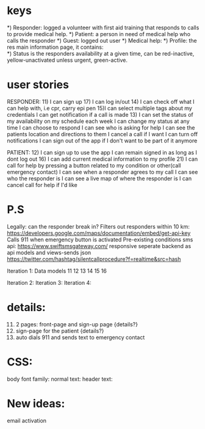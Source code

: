 keys
=====
*) Responder: logged a volunteer with first aid training that responds to calls to provide medical help.
*) Patient: a person in need of medical help who calls the responder
*) Guest: logged out user
*) Medical help:
*) Profile: the res main information page, it contains:  
*) Status is the responders availability at a given time, can be red-inactive, yellow-unactivated unless urgent, green-active.

user stories
============
RESPONDER:
11) I can sign up 
17) I can log in/out
14) I can check off what I can help with, i.e cpr, carry epi pen 
15)I can select multiple tags about my credentials
I can get notification if a call is made
13) I can set the status of my availability on my schedule each week
I can change my status at any time
I can choose to respond
I can see who is asking for help
I can see the patients location and directions to them
I cancel a call if I want
I can turn off notifications
I can sign out of the app if I don't want to be part of it anymore


PATIENT:
12) I can sign up to use the app
I can remain signed in as long as I dont log out
16) I can add current medical information to my profile
21) I can call for help by pressing a button related to my condition or other(call emergency contact)
I can see when a responder agrees to my call
I can see who the responder is
I can see a live map of where the responder is
I can cancel call for help if I'd like


P.S
=====
Legally: can the responder break in?
Filters out responders within 10 km: https://developers.google.com/maps/documentation/embed/get-api-key
Calls 911 when emergency button is activated
Pre-existing conditions
sms api: https://www.swiftsmsgateway.com/
responsive
seperate backend as api
models and views-sends json
https://twitter.com/hashtag/silentcallprocedure?f=realtime&src=hash


Iteration 1:
Data models
11 12 13 14 15 16

Iteration 2:
Iteration 3:
Iteration 4:

details:
=========
11) 2 pages: front-page and sign-up page {details?} 
12) sign-page for the patient {details?} 
21) auto dials 911 and sends text to emergency contact

CSS:
====
body font family:
normal text:
header text:

New ideas:
===========
email activation

